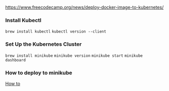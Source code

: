 https://www.freecodecamp.org/news/deploy-docker-image-to-kubernetes/

### Install Kubectl

`brew install kubectl`
`kubectl version --client`

### Set Up the Kubernetes Cluster

`brew install minikube`
`minikube version`
`minikube start`
`minikube dashboard`

### How to deploy to minikube

[How to](https://www.freecodecamp.org/news/deploy-docker-image-to-kubernetes/)
